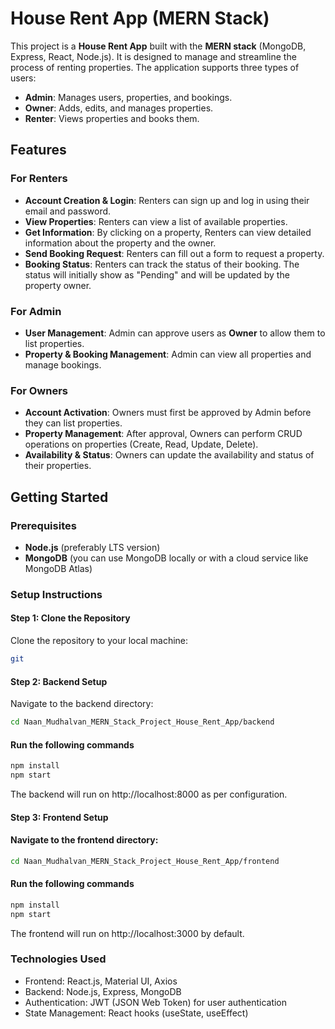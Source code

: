 # House Rent App (MERN Stack)

This project is a **House Rent App** built with the **MERN stack** (MongoDB, Express, React, Node.js). It is designed to manage and streamline the process of renting properties. The application supports three types of users:

- **Admin**: Manages users, properties, and bookings.
- **Owner**: Adds, edits, and manages properties.
- **Renter**: Views properties and books them.

## Features

### **For Renters**
- **Account Creation & Login**: Renters can sign up and log in using their email and password.
- **View Properties**: Renters can view a list of available properties.
- **Get Information**: By clicking on a property, Renters can view detailed information about the property and the owner.
- **Send Booking Request**: Renters can fill out a form to request a property.
- **Booking Status**: Renters can track the status of their booking. The status will initially show as "Pending" and will be updated by the property owner.

### **For Admin**
- **User Management**: Admin can approve users as **Owner** to allow them to list properties.
- **Property & Booking Management**: Admin can view all properties and manage bookings.

### **For Owners**
- **Account Activation**: Owners must first be approved by Admin before they can list properties.
- **Property Management**: After approval, Owners can perform CRUD operations on properties (Create, Read, Update, Delete).
- **Availability & Status**: Owners can update the availability and status of their properties.

## Getting Started

### Prerequisites
- **Node.js** (preferably LTS version)
- **MongoDB** (you can use MongoDB locally or with a cloud service like MongoDB Atlas)

### Setup Instructions

#### Step 1: Clone the Repository
Clone the repository to your local machine:

```bash
git 
```
#### Step 2: Backend Setup
Navigate to the backend directory:
```bash
cd Naan_Mudhalvan_MERN_Stack_Project_House_Rent_App/backend
```
#### Run the following commands
```bash
npm install
npm start
```
The backend will run on http://localhost:8000 as per configuration.
#### Step 3: Frontend Setup
#### Navigate to the frontend directory:
```bash
cd Naan_Mudhalvan_MERN_Stack_Project_House_Rent_App/frontend
```
#### Run the following commands
```bash
npm install
npm start
```
The frontend will run on http://localhost:3000 by default.

### Technologies Used
- Frontend: React.js, Material UI, Axios
- Backend: Node.js, Express, MongoDB
- Authentication: JWT (JSON Web Token) for user authentication
- State Management: React hooks (useState, useEffect)
